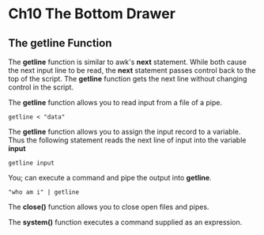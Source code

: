 # Ch10 The Bottom Drawer

## The getline Function

The **getline** function is similar to awk's **next** statement. While both cause the next input line to be read, the **next** statement passes control back to the top of the script. The **getline** function gets the next line without changing control in the script.

The **getline** function allows you to read input from a file of a pipe.

```getline < "data"```

The **getline** function allows you to assign the input record to a variable. Thus the following statement reads the next line of input into the variable **input**

```getline input```

You; can execute a command and pipe the output into **getline**.

```"who am i" | getline```


The **close()** function allows you to close open files and pipes.

The **system()** function executes a command supplied as an expression.
